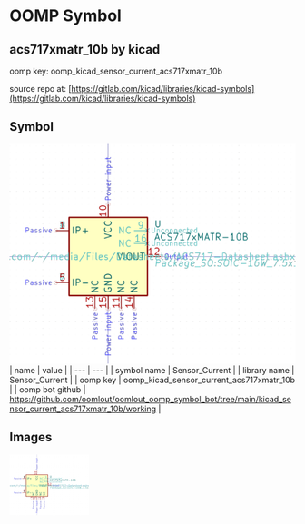 # OOMP Symbol  
## acs717xmatr_10b  by kicad  
  
oomp key: oomp_kicad_sensor_current_acs717xmatr_10b  
  
source repo at: [https://gitlab.com/kicad/libraries/kicad-symbols](https://gitlab.com/kicad/libraries/kicad-symbols)  
## Symbol  
  
[![working.png](working_600.png)](working.png)  
| name | value | 
| --- | --- | 
| symbol name | Sensor_Current | 
| library name | Sensor_Current | 
| oomp key | oomp_kicad_sensor_current_acs717xmatr_10b | 
| oomp bot github | https://github.com/oomlout/oomlout_oomp_symbol_bot/tree/main/kicad_sensor_current_acs717xmatr_10b/working | 
## Images  
  
[![working.png](working_140.png)](working.png)  
